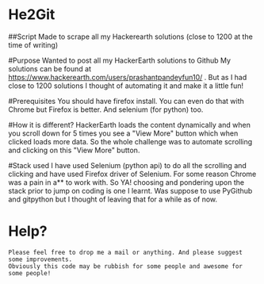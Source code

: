 # He2Git


##Script Made to scrape all my Hackerearth solutions (close to 1200 at the time of writing)

#Purpose
       Wanted to post all my HackerEarth solutions to Github
       My solutions can be found at https://www.hackerearth.com/users/prashantpandeyfun10/ . 
       But as I had close to 1200 solutions I thought of automating it and make it a little fun!

#Prerequisites
       You should have firefox install. You can even do that with Chrome but Firefox is better.
       And selenium (for python) too.
 
#How it is different?
    HackerEarth loads the content dynamically and when you scroll down for 5 times 
    you see a "View More" button which
    when clicked loads more data. So the whole challenge was to automate scrolling 
    and clicking on this "View More"
    button.
    
#Stack used
    I have used Selenium (python api) to do all the scrolling and clicking and have 
    used Firefox driver of Selenium.
    For some reason Chrome was a pain in a** to work with. So YA! choosing and pondering 
    upon the stack prior to jump on coding is one I learnt.
    Was suppose to use PyGithub and gitpython
    but I thought of leaving that for a while as of now.
    
# Help?
    Please feel free to drop me a mail or anything. And please suggest some improvements. 
    Obviously this code may be rubbish for some people and awesome for some people!
